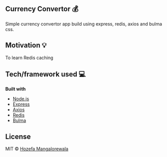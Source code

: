 ## Currency Convertor :moneybag:

Simple currency convertor app build using express, redis, axios and bulma css.

## Motivation :bulb:

To learn Redis caching

## Tech/framework used :computer:

<b>Built with</b>

- [Node.js](https://nodejs.org/en/)
- [Express](https://expressjs.com/)
- [Axios](https://github.com/axios/axios)
- [Redis](https://redis.io/)
- [Bulma](https://bulma.io/)

## License

MIT © [Hozefa Mangalorewala](hozefam@gmail.com)
